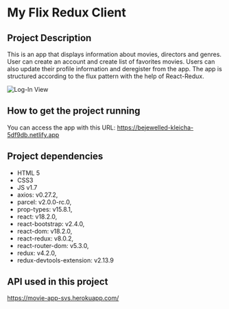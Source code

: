 # My Flix Redux Client

## Project Description
This is an app that displays information about movies, directors and genres. User can create an account and create list of favorites movies. Users can also update their profile information and  deregister from the app.
The app is structured according to the flux pattern with the help of React-Redux.

![Log-In View](https://user-images.githubusercontent.com/104713327/209662746-815bbf7e-8fac-4b52-8b3a-902a81fb230a.png)

## How to get the project running
You can access the app with this URL: https://bejewelled-kleicha-5df9db.netlify.app

## Project dependencies
- HTML 5
- CSS3
- JS v1.7
- axios: v0.27.2,
- parcel: v2.0.0-rc.0,
- prop-types: v15.8.1,
- react: v18.2.0,
- react-bootstrap: v2.4.0,
- react-dom: v18.2.0,
- react-redux: v8.0.2,
- react-router-dom: v5.3.0,
- redux: v4.2.0,
- redux-devtools-extension: v2.13.9

## API used in this project
https://movie-app-svs.herokuapp.com/
